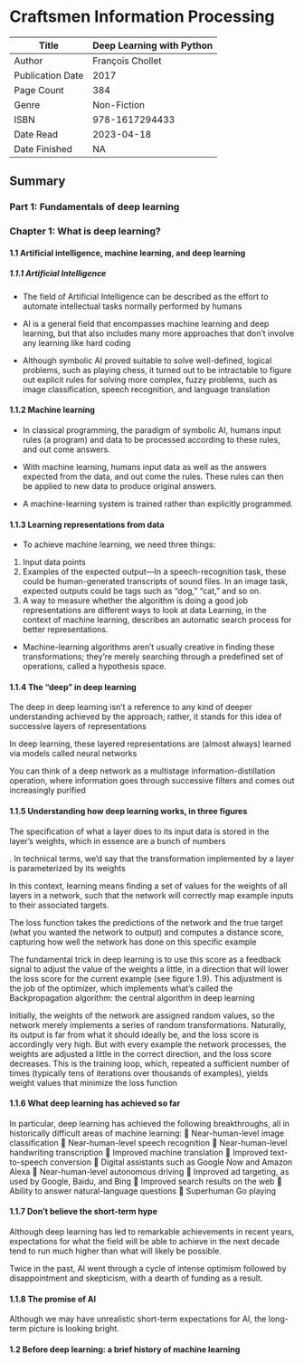 # Craftsmen Information Processing

| Title            | Deep Learning with Python |
|------------------|---------------------------|
| Author           | François Chollet          |
| Publication Date | 2017                      |
| Page Count       | 384                       |
| Genre            | Non-Fiction               |
| ISBN             | 978-1617294433            |
| Date Read        | 2023-04-18                |
| Date Finished    | NA                        |


## Summary

### Part 1: Fundamentals of deep learning

### Chapter 1: What is deep learning?

#### 1.1 Artificial intelligence, machine learning, and deep learning

##### 1.1.1 Artificial Intelligence 

- The field of Artificial Intelligence can be described as the effort to automate intellectual tasks normally performed by humans

- AI is a general field that encompasses machine learning and deep learning, but that also includes many more approaches that don’t involve any learning like hard coding

- Although symbolic AI proved suitable to solve well-defined, logical problems, such as playing chess, it turned out to be intractable to figure out explicit rules for solving more complex, fuzzy problems, such as image classification, speech recognition, and language translation

#### 1.1.2 Machine learning

- In classical programming, the paradigm of symbolic AI, humans input rules (a program) and data to be processed according to these rules, and out come answers. 

- With machine learning, humans input data as well as the answers expected from the data, and out come the rules. These rules can then be applied to new data to produce original answers.

- A machine-learning system is trained rather than explicitly programmed.  

#### 1.1.3 Learning representations from data

- To achieve machine learning, we need three things:

1. Input data points
2. Examples of the expected output—In a speech-recognition task, these could be human-generated transcripts of sound files. In an image task, expected outputs could be tags such as “dog,” “cat,” and so on.
3. A way to measure whether the algorithm is doing a good job representations are different ways to look at data Learning, in the context of machine learning, describes an automatic search  process for better representations.
 
- Machine-learning algorithms aren’t usually creative in finding these transformations; they’re merely searching through a predefined set of  operations, called a hypothesis space.

#### 1.1.4 The “deep” in deep learning

The deep in deep learning isn’t a reference to any kind of
deeper understanding achieved by the approach; rather, it stands for this idea of successive layers of representations

In deep learning, these layered representations are (almost always) learned via
models called neural networks

You can think of a deep network as a multistage
information-distillation operation, where information goes through successive filters
and comes out increasingly purified

#### 1.1.5 Understanding how deep learning works, in three figures

The specification of what a layer does to its input data is stored in the layer’s
weights, which in essence are a bunch of numbers

. In technical terms, we’d say that the
transformation implemented by a layer is parameterized by its weights

In this context, learning
means finding a set of values for the weights of all layers in a network, such that the
network will correctly map example inputs to their associated targets.

The loss function takes the predictions of the network and the true target
(what you wanted the network to output) and computes a distance score, capturing
how well the network has done on this specific example

The fundamental trick in deep learning is to use this score as a feedback signal to
adjust the value of the weights a little, in a direction that will lower the loss score for
the current example (see figure 1.9). This adjustment is the job of the optimizer, which
implements what’s called the Backpropagation algorithm: the central algorithm in deep
learning

Initially, the weights of the network are assigned random values, so the network
merely implements a series of random transformations. Naturally, its output is far
from what it should ideally be, and the loss score is accordingly very high. But with
every example the network processes, the weights are adjusted a little in the correct
direction, and the loss score decreases. This is the training loop, which, repeated a sufficient number of times (typically tens of iterations over thousands of examples), yields
weight values that minimize the loss function

#### 1.1.6 What deep learning has achieved so far

 In particular, deep learning has achieved the following breakthroughs, all in historically difficult areas of machine learning:
 Near-human-level image classification
 Near-human-level speech recognition
 Near-human-level handwriting transcription
 Improved machine translation
 Improved text-to-speech conversion
 Digital assistants such as Google Now and Amazon Alexa
 Near-human-level autonomous driving
 Improved ad targeting, as used by Google, Baidu, and Bing
 Improved search results on the web
 Ability to answer natural-language questions
 Superhuman Go playing

#### 1.1.7 Don’t believe the short-term hype

Although deep learning has led to remarkable achievements in recent years, expectations for what the field will be able to achieve in the next decade tend to run much
higher than what will likely be possible.

Twice in the past, AI went through a cycle of intense
optimism followed by disappointment and skepticism, with a dearth of funding as a
result. 

#### 1.1.8 The promise of AI

Although we may have unrealistic short-term expectations for AI, the long-term picture is looking bright. 

#### 1.2 Before deep learning: a brief history of machine learning


